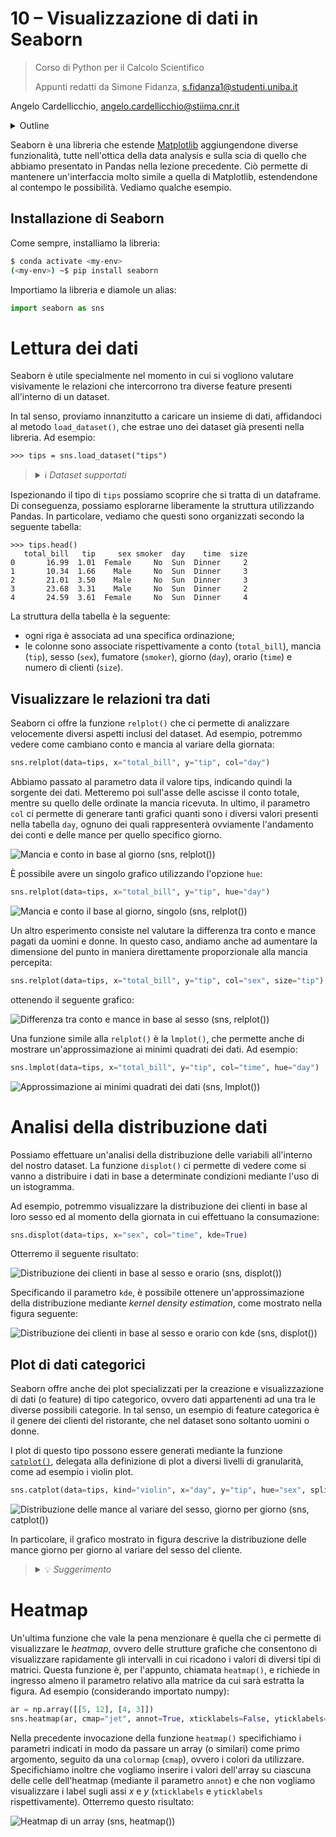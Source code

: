 # 10 – Visualizzazione di dati in Seaborn

> Corso di Python per il Calcolo Scientifico
>
> Appunti redatti da Simone Fidanza, s.fidanza1@studenti.uniba.it

Angelo Cardellicchio, angelo.cardellicchio@stiima.cnr.it

<details>
<summary>Outline</summary>

<!-- TOC -->

1. [10 – Visualizzazione di dati in Seaborn](#10--visualizzazione-di-dati-in-seaborn)
   1. [Installazione di Seaborn](#installazione-di-seaborn)
2. [Lettura dei dati](#lettura-dei-dati)
   1. [Visualizzare le relazioni tra dati](#visualizzare-le-relazioni-tra-dati)
3. [Analisi della distribuzione dati](#analisi-della-distribuzione-dati)
   1. [Plot di dati categorici](#plot-di-dati-categorici)
4. [Heatmap](#heatmap)

<!-- /TOC -->

</details>

Seaborn è una libreria che estende [Matplotlib](https://python.angelocardellicchio.it/material/02_libs/08_matplotlib/lecture/)
aggiungendone diverse funzionalità, tutte nell'ottica della data analysis e
sulla scia di quello che abbiamo presentato in Pandas nella lezione precedente.
Ciò permette di mantenere un'interfaccia molto simile a quella di Matplotlib,
estendendone al contempo le possibilità. Vediamo qualche esempio.

## Installazione di Seaborn

Come sempre, installiamo la libreria:

```sh
$ conda activate <my-env>
(<my-env>) ~$ pip install seaborn
```

Importiamo la libreria e diamole un alias:

```python
import seaborn as sns
```

# Lettura dei dati

Seaborn è utile specialmente nel momento in cui si vogliono valutare
visivamente le relazioni che intercorrono tra diverse feature presenti
all'interno di un dataset.

In tal senso, proviamo innanzitutto a caricare un insieme di dati, affidandoci
al metodo `load_dataset()`, che estrae uno dei dataset già presenti nella
libreria. Ad esempio:

```pycon
>>> tips = sns.load_dataset("tips")
```

> <details>
> <summary>ℹ️ <em>Dataset supportati</em></summary>
>
> L'elenco dei dataset supportati da Seaborn è presente a [questo indirizzo](https://github.com/mwaskom/seaborn-data).
>
> </details>

Ispezionando il tipo di `tips` possiamo scoprire che si tratta di un dataframe.
Di conseguenza, possiamo esplorarne liberamente la struttura utilizzando
Pandas. In particolare, vediamo che questi sono organizzati secondo la seguente
tabella:

```pycon
>>> tips.head()
   total_bill   tip     sex smoker  day    time  size
0       16.99  1.01  Female     No  Sun  Dinner     2
1       10.34  1.66    Male     No  Sun  Dinner     3
2       21.01  3.50    Male     No  Sun  Dinner     3
3       23.68  3.31    Male     No  Sun  Dinner     2
4       24.59  3.61  Female     No  Sun  Dinner     4
```

La struttura della tabella è la seguente:

- ogni riga è associata ad una specifica ordinazione;
- le colonne sono associate rispettivamente a conto (`total_bill`), mancia
  (`tip`), sesso (`sex`), fumatore (`smoker`), giorno (`day`), orario (`time`)
  e numero di clienti (`size`).

## Visualizzare le relazioni tra dati

Seaborn ci offre la funzione `relplot()` che ci permette di analizzare
velocemente diversi aspetti inclusi del dataset. Ad esempio, potremmo vedere
come cambiano conto e mancia al variare della giornata:

```python
sns.relplot(data=tips, x="total_bill", y="tip", col="day")
```

Abbiamo passato al parametro data il valore tips, indicando quindi la sorgente
dei dati. Metteremo poi sull'asse delle ascisse il conto totale, mentre su
quello delle ordinate la mancia ricevuta. In ultimo, il parametro `col` ci
permette di generare tanti grafici quanti sono i diversi valori presenti nella
tabella `day`, ognuno dei quali rappresenterà ovviamente l'andamento dei conti
e delle mance per quello specifico giorno.

![Mancia e conto in base al giorno (sns, `relplot()`)](../img/seaborn/tip-bill_per_day.png)

È possibile avere un singolo grafico utilizzando l'opzione `hue`:

```python
sns.relplot(data=tips, x="total_bill", y="tip", hue="day")
```

![Mancia e conto il base al giorno, singolo (sns, `relplot()`)](../img/seaborn/tip-bill_per_day_HUE.png)

Un altro esperimento consiste nel valutare la differenza tra conto e mance
pagati da uomini e donne. In questo caso, andiamo anche ad aumentare la
dimensione del punto in maniera direttamente proporzionale alla mancia
percepita:

```python
sns.relplot(data=tips, x="total_bill", y="tip", col="sex", size="tip")
```

ottenendo il seguente grafico:

![Differenza tra conto e mance in base al sesso (sns, `relplot()`)](../img/seaborn/tip-bill_sex.png)

Una funzione simile alla `relplot()` è la `lmplot()`, che permette anche di
mostrare un'approssimazione ai minimi quadrati dei dati. Ad esempio:

```python
sns.lmplot(data=tips, x="total_bill", y="tip", col="time", hue="day")
```

![Approssimazione ai minimi quadrati dei dati (sns, `lmplot()`)](../img/seaborn/tips_lmplot.png)

# Analisi della distribuzione dati

Possiamo effettuare un'analisi della distribuzione delle variabili all'interno
del nostro dataset. La funzione `displot()` ci permette di vedere come si vanno
a distribuire i dati in base a determinate condizioni mediante l'uso di un
istogramma.

Ad esempio, potremmo visualizzare la distribuzione dei clienti in base al loro
sesso ed al momento della giornata in cui effettuano la consumazione:

```python
sns.displot(data=tips, x="sex", col="time", kde=True)
```

Otterremo il seguente risultato:

![Distribuzione dei clienti in base al sesso e orario (sns, `displot()`)](../img/seaborn/client-time-sex_displot.png)

Specificando il parametro `kde`, è possibile ottenere un'approssimazione della
distribuzione mediante _kernel density estimation_, come mostrato nella figura
seguente:

![Distribuzione dei clienti in base al sesso e orario con kde (sns, `displot()`)](../img/seaborn/client-time-sex_displot_kde.png)

## Plot di dati categorici

Seaborn offre anche dei plot specializzati per la creazione e visualizzazione
di dati (o feature) di tipo categorico, ovvero dati appartenenti ad una tra le
diverse possibili categorie. In tal senso, un esempio di feature categorica è
il genere dei clienti del ristorante, che nel dataset sono soltanto uomini o
donne.

I plot di questo tipo possono essere generati mediante la funzione [`catplot()`](https://seaborn.pydata.org/generated/seaborn.catplot.html),
delegata alla definizione di plot a diversi livelli di granularità, come ad
esempio i violin plot.

```python
sns.catplot(data=tips, kind="violin", x="day", y="tip", hue="sex", split=True)
```

![Distribuzione delle mance al variare del sesso, giorno per giorno (sns, `catplot()`)](../img/seaborn/tips_catplot.png)

In particolare, il grafico mostrato in figura descrive la distribuzione delle
mance giorno per giorno al variare del sesso del cliente.

> <details>
> <summary>💡 <em>Suggerimento</em></summary>
>
> In realtà, è possibile usare la `catplot()` con dati non categorici, come
> numeri interi. Tuttavia, vi è il rischio (o meglio, la certezza) che il
> risultato sia non interpretabile, in quanto la funzione assegnerà una
> categoria ad ogni possibile valore assunto dalla feature di riferimento, il
> che ovviamente comporterà l'illeggibilità del grafico nel caso di valori
> reali.
>
> </details>

# Heatmap

Un'ultima funzione che vale la pena menzionare è quella che ci permette di
visualizzare le _heatmap_, ovvero delle strutture grafiche che consentono di
visualizzare rapidamente gli intervalli in cui ricadono i valori di diversi
tipi di matrici. Questa funzione è, per l'appunto, chiamata `heatmap()`, e
richiede in ingresso almeno il parametro relativo alla matrice da cui sarà
estratta la figura. Ad esempio (considerando importato numpy):

```python
ar = np.array([[5, 12], [4, 3]])
sns.heatmap(ar, cmap="jet", annot=True, xticklabels=False, yticklabels=False)
```

Nella precedente invocazione della funzione `heatmap()` specifichiamo i
parametri indicati in modo da passare un array (o similari) come primo
argomento, seguito da una `colormap` (`cmap`), ovvero i colori da utilizzare.
Specifichiamo inoltre che vogliamo inserire i valori dell'array su ciascuna
delle celle dell'heatmap (mediante il parametro `annot`) e che non vogliamo
visualizzare i label sugli assi _x_ e _y_ (`xticklabels` e `yticklabels`
rispettivamente). Otterremo questo risultato:

![Heatmap di un array (sns, `heatmap()`)](../img/seaborn/array_heatmap.png)
